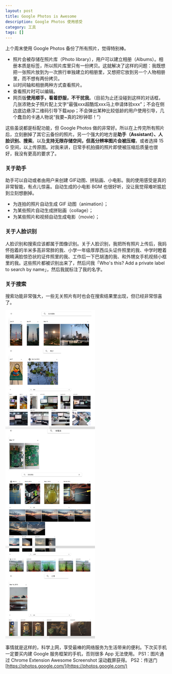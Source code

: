 ```yaml
---
layout: post
title: Google Photos is Awesome
description: Google Photos 使用感受
category: 工具
tags: []
---
```


上个周末使用 Google Photos 备份了所有照片，觉得特别棒。

- 照片会被存储在照片库（Photo library），用户可以建立相册（Albums）。相册本质是标签，所以照片库里只有一份拷贝。这就解决了这样的问题：我既想把一张照片放到为一次旅行单独建立的相册里，又想把它放到另一个人物相册里，而不想有两份拷贝。
- 以时间轴和相册两种方式查看照片。
- 查看照片时可以编辑。
- 网页版**使用顺手，看着舒服，不干扰我**。（目前为止还没碰到这样的对话框，几张浓艳女子照片配上文字“最强xxx超酷炫xxx马上申请体验xxx”；不会在侧边底边悬浮二维码引导下载app；不会弹出某种比较低龄的用户使用引导，几个蠢丑的卡通人物说“我要~真的2秒钟耶！”）

这些虽说都是标配功能，但 Google Photos 做的非常好。所以在上传完所有照片后，立刻删掉了其它云备份的照片。另一个强大的地方是**助手（Assistant）、人脸识别、搜索**。以及**支持无限存储空间，但高分辨率图片会被压缩**，或者选择 15 G 空间，以上传原图。对我来讲，日常手机拍摄的照片即使被压缩后质量也很好，我没有更高的要求了。

### 关于助手

助手可以自动或者由用户来创建 GIF动图、拼贴画、小电影。我的使用感受是真的非常智能，有点儿惊喜。自动生成的小电影 BGM 也很好听，没让我觉得难听尴尬到立刻想删掉。

- 为连拍的照片自动生成 GIF 动图（animation）；
- 为某些照片自动生成拼贴画（collage）；
- 为某些照片和视频自动生成电影（movie）；


### 关于人脸识别

人脸识别和搜索应该都属于图像识别。关于人脸识别，我把所有照片上传后，我妈怀抱着的半米多高非常胖的我、小学一年级厚厚西瓜头证件照里的我、中学时瞪着眼睛满脸惊恐状的证件照里的我、工作后一下巴胡渣的我、和外甥女手机视频小框里的我。这些照片都被识别出来了，然后问我「Who's this? Add a private label to search by name」，然后我就标注了我的名字。


### 关于搜索

搜索功能非常强大，一些无关照片有时也会在搜索结果里出现，但已经非常惊喜了。

![Google Photos search](/assets/img/util/google-photos-search.png)

事情就是这样的，科学上网，享受最棒的网络服务为生活带来的便利。下次买手机一定要买内建 Google 服务框架的手机，否则很多 App 无法使用。
PS1：图片通过 Chrome Extension Awesome Screenshot 滚动截屏获得。
PS2：传送门 [https://photos.google.com/](https://photos.google.com/)